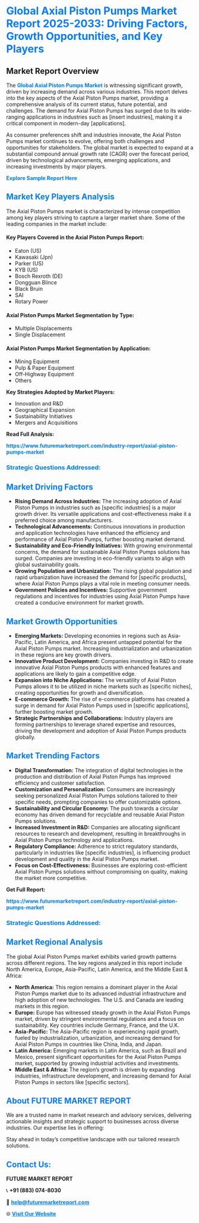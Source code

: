 <h1 style="color: #007BFF;">Global Axial Piston Pumps Market Report 2025-2033: Driving Factors, Growth Opportunities, and Key Players</h1>

<section id="overview">
<h2>Market Report Overview</h2>
<p>The <a href="https://www.futuremarketreport.com/industry-report/axial-piston-pumps-market" style="color: #007BFF; text-decoration: none;"><strong>Global Axial Piston Pumps Market</strong></a> is witnessing significant growth, driven by increasing demand across various industries. This report delves into the key aspects of the Axial Piston Pumps market, providing a comprehensive analysis of its current status, future potential, and challenges. The demand for Axial Piston Pumps has surged due to its wide-ranging applications in industries such as [insert industries], making it a critical component in modern-day [applications].</p>
<p>As consumer preferences shift and industries innovate, the Axial Piston Pumps market continues to evolve, offering both challenges and opportunities for stakeholders. The global market is expected to expand at a substantial compound annual growth rate (CAGR) over the forecast period, driven by technological advancements, emerging applications, and increasing investments by major players.</p>
</section>

<section id="overview">
<p><a href="https://www.futuremarketreport.com/request-sample/reportId=88393" style="color: #007BFF; text-decoration: none;"><strong>Explore Sample Report Here</strong></a></p>
</section>

<section id="key-players">
<h2 style="color: #007BFF;">Market Key Players Analysis</h2>
<p>The Axial Piston Pumps market is characterized by intense competition among key players striving to capture a larger market share. Some of the leading companies in the market include:</p>
<h4>Key Players Covered in the Axial Piston Pumps Report:</h4>
<ul><li>Eaton (US)</li><li>Kawasaki (Jpn)</li><li>Parker (US)</li><li>KYB (US)</li><li>Bosch Rexroth (DE)</li><li>Dongguan Blince</li><li>Black Bruin</li><li>SAI</li><li>Rotary Power</li></ul>
<h4>Axial Piston Pumps Market Segmentation by Type:</h4>
<ul><li>Multiple Displacements</li><li>Single Displacement</li></ul>

<h4>Axial Piston Pumps Market Segmentation by Application:</h4>
<ul><li>Mining Equipment</li><li>Pulp &amp; Paper Equipment</li><li>Off-Highway Equipment</li><li>Others</li></ul>
<p><strong>Key Strategies Adopted by Market Players:</strong></p>
<ul>
<li>Innovation and R&D</li>
<li>Geographical Expansion</li>
<li>Sustainability Initiatives</li>
<li>Mergers and Acquisitions</li>
</ul>
</section>

<section>
<p><strong>Read Full Analysis: </strong></p><a href="https://www.futuremarketreport.com/industry-report/axial-piston-pumps-market" style="color: #007BFF; text-decoration: none;"><strong>https://www.futuremarketreport.com/industry-report/axial-piston-pumps-market</strong></a>
<h3 style="color: #007BFF;">Strategic Questions Addressed:</h3>
</section>

<section id="driving-factors">
<h2 style="color: #007BFF;">Market Driving Factors</h2>
<ul>
<li><strong>Rising Demand Across Industries:</strong> The increasing adoption of Axial Piston Pumps in industries such as [specific industries] is a major growth driver. Its versatile applications and cost-effectiveness make it a preferred choice among manufacturers.</li>
<li><strong>Technological Advancements:</strong> Continuous innovations in production and application technologies have enhanced the efficiency and performance of Axial Piston Pumps, further boosting market demand.</li>
<li><strong>Sustainability and Eco-Friendly Initiatives:</strong> With growing environmental concerns, the demand for sustainable Axial Piston Pumps solutions has surged. Companies are investing in eco-friendly variants to align with global sustainability goals.</li>
<li><strong>Growing Population and Urbanization:</strong> The rising global population and rapid urbanization have increased the demand for [specific products], where Axial Piston Pumps plays a vital role in meeting consumer needs.</li>
<li><strong>Government Policies and Incentives:</strong> Supportive government regulations and incentives for industries using Axial Piston Pumps have created a conducive environment for market growth.</li>
</ul>
</section>

<section id="growth-opportunities">
<h2 style="color: #007BFF;">Market Growth Opportunities</h2>
<ul>
<li><strong>Emerging Markets:</strong> Developing economies in regions such as Asia-Pacific, Latin America, and Africa present untapped potential for the Axial Piston Pumps market. Increasing industrialization and urbanization in these regions are key growth drivers.</li>
<li><strong>Innovative Product Development:</strong> Companies investing in R&D to create innovative Axial Piston Pumps products with enhanced features and applications are likely to gain a competitive edge.</li>
<li><strong>Expansion into Niche Applications:</strong> The versatility of Axial Piston Pumps allows it to be utilized in niche markets such as [specific niches], creating opportunities for growth and diversification.</li>
<li><strong>E-commerce Growth:</strong> The rise of e-commerce platforms has created a surge in demand for Axial Piston Pumps used in [specific applications], further boosting market growth.</li>
<li><strong>Strategic Partnerships and Collaborations:</strong> Industry players are forming partnerships to leverage shared expertise and resources, driving the development and adoption of Axial Piston Pumps products globally.</li>
</ul>
</section>

<section id="trending-factors">
<h2 style="color: #007BFF;">Market Trending Factors</h2>
<ul>
<li><strong>Digital Transformation:</strong> The integration of digital technologies in the production and distribution of Axial Piston Pumps has improved efficiency and customer satisfaction.</li>
<li><strong>Customization and Personalization:</strong> Consumers are increasingly seeking personalized Axial Piston Pumps solutions tailored to their specific needs, prompting companies to offer customizable options.</li>
<li><strong>Sustainability and Circular Economy:</strong> The push towards a circular economy has driven demand for recyclable and reusable Axial Piston Pumps solutions.</li>
<li><strong>Increased Investment in R&D:</strong> Companies are allocating significant resources to research and development, resulting in breakthroughs in Axial Piston Pumps technology and applications.</li>
<li><strong>Regulatory Compliance:</strong> Adherence to strict regulatory standards, particularly in industries like [specific industries], is influencing product development and quality in the Axial Piston Pumps market.</li>
<li><strong>Focus on Cost-Effectiveness:</strong> Businesses are exploring cost-efficient Axial Piston Pumps solutions without compromising on quality, making the market more competitive.</li>
</ul>
</section>

<section>
<p><strong>Get Full Report: </strong></p><a href="https://www.futuremarketreport.com/industry-report/axial-piston-pumps-market" style="color: #007BFF; text-decoration: none;"><strong>https://www.futuremarketreport.com/industry-report/axial-piston-pumps-market</strong></a>
<h3 style="color: #007BFF;">Strategic Questions Addressed:</h3>
</section>


<section id="regional-analysis">
<h2 style="color: #007BFF;">Market Regional Analysis</h2>
<p>The global Axial Piston Pumps market exhibits varied growth patterns across different regions. The key regions analyzed in this report include North America, Europe, Asia-Pacific, Latin America, and the Middle East & Africa:</p>
<ul>
<li><strong>North America:</strong> This region remains a dominant player in the Axial Piston Pumps market due to its advanced industrial infrastructure and high adoption of new technologies. The U.S. and Canada are leading markets in this region.</li>
<li><strong>Europe:</strong> Europe has witnessed steady growth in the Axial Piston Pumps market, driven by stringent environmental regulations and a focus on sustainability. Key countries include Germany, France, and the U.K.</li>
<li><strong>Asia-Pacific:</strong> The Asia-Pacific region is experiencing rapid growth, fueled by industrialization, urbanization, and increasing demand for Axial Piston Pumps in countries like China, India, and Japan.</li>
<li><strong>Latin America:</strong> Emerging markets in Latin America, such as Brazil and Mexico, present significant opportunities for the Axial Piston Pumps market, supported by growing industrial activities and investments.</li>
<li><strong>Middle East & Africa:</strong> The region’s growth is driven by expanding industries, infrastructure development, and increasing demand for Axial Piston Pumps in sectors like [specific sectors].</li>
</ul>
</section>

<footer>
<h2 style="color: #007BFF;">About FUTURE MARKET REPORT</h2>
<p>We are a trusted name in market research and advisory services, delivering actionable insights and strategic support to businesses across diverse industries. Our expertise lies in offering:</p>

<p>Stay ahead in today’s competitive landscape with our tailored research solutions.</p>

<h2 style="color: #007BFF;">Contact Us:</h2>
<p><strong>FUTURE MARKET REPORT</strong></p>
<p>📞 <strong>+91 (883) 074-8030</strong></p>
<p>📧 <strong><a href="mailto:help@futuremarketreport.com" style="color: #007BFF;">help@futuremarketreport.com</a></strong></p>
<p>🌐 <strong><a href="https://www.futuremarketreport.com/" style="color: #007BFF;">Visit Our Website</a></strong></p>
</footer>